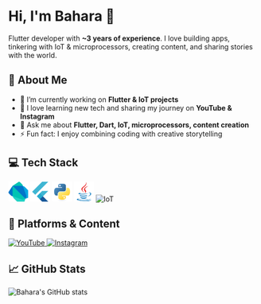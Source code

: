 # Hi, I'm Bahara 👋

Flutter developer with **~3 years of experience**. I love building apps, tinkering with IoT & microprocessors, creating content, and sharing stories with the world.  

## 🌱 About Me
- 🔭 I’m currently working on **Flutter & IoT projects**  
- 🌱 I love learning new tech and sharing my journey on **YouTube & Instagram**  
- 💬 Ask me about **Flutter, Dart, IoT, microprocessors, content creation**  
- ⚡ Fun fact: I enjoy combining coding with creative storytelling  

## 💻 Tech Stack
<p align="left">
  <img alt="Dart" src="https://raw.githubusercontent.com/devicons/devicon/master/icons/dart/dart-original.svg" width="40" height="40"/>
  <img alt="Flutter" src="https://raw.githubusercontent.com/devicons/devicon/master/icons/flutter/flutter-original.svg" width="40" height="40"/>
  <img alt="Python" src="https://raw.githubusercontent.com/devicons/devicon/master/icons/python/python-original.svg" width="40" height="40"/>
  <img alt="Java" src="https://raw.githubusercontent.com/devicons/devicon/master/icons/java/java-original.svg" width="40" height="40"/>
  <img alt="IoT" src="https://raw.githubusercontent.com/simple-icons/simple-icons/develop/icons/arduino.svg" width="40" height="40"/>
</p>

## 📱 Platforms & Content
<p align="left">
  <a href="https://www.youtube.com/@your-channel" target="_blank">
    <img alt="YouTube" src="https://raw.githubusercontent.com/simple-icons/simple-icons/develop/icons/youtube.svg" width="40" height="40"/>
  </a>
  <a href="https://www.instagram.com/your-profile" target="_blank">
    <img alt="Instagram" src="https://raw.githubusercontent.com/simple-icons/simple-icons/develop/icons/instagram.svg" width="40" height="40"/>
  </a>
</p>

## 📈 GitHub Stats
![Bahara's GitHub stats](https://github-readme-stats.vercel.app/api?username=your-username&show_icons=true&hide_border=true&count_private=true&theme=radical)
